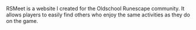 RSMeet is a website I created for the Oldschool Runescape community. It allows players to easily find others who enjoy the same activities as they do on the game.